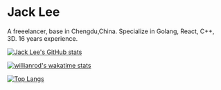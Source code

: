 # Jack Lee
A freeelancer, base in Chengdu,China. Specialize in Golang, React, C++, 3D. 16 years experience.

[![Jack Lee's GitHub stats](https://github-readme-stats.vercel.app/api?username=westernmonster&count_private=true&show_icons=true)](https://github.com/anuraghazra/github-readme-stats)

[![willianrod's wakatime stats](https://github-readme-stats.vercel.app/api/wakatime?username=westernmonster)](https://github.com/anuraghazra/github-readme-stats)


[![Top Langs](https://github-readme-stats.vercel.app/api/top-langs/?username=westernmonster)](https://github.com/anuraghazra/github-readme-stats)

